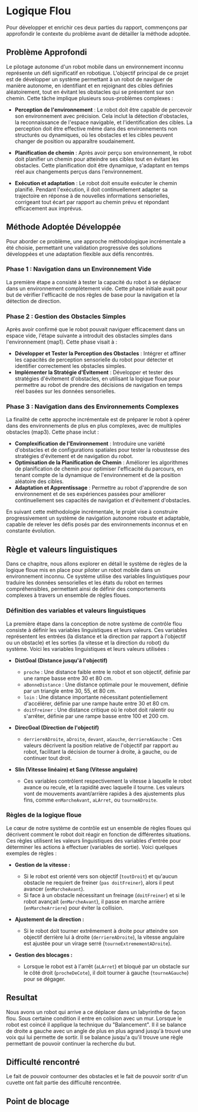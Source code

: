 # Logique Flou

Pour développer et enrichir ces deux parties du rapport, commençons par approfondir le contexte du problème avant de détailler la méthode adoptée.

## Problème Approfondi

Le pilotage autonome d'un robot mobile dans un environnement inconnu représente un défi significatif en robotique. L'objectif principal de ce projet est de développer un système permettant à un robot de naviguer de manière autonome, en identifiant et en rejoignant des cibles définies aléatoirement, tout en évitant les obstacles qui se présentent sur son chemin. Cette tâche implique plusieurs sous-problèmes complexes :

- **Perception de l'environnement** : Le robot doit être capable de percevoir son environnement avec précision. Cela inclut la détection d'obstacles, la reconnaissance de l'espace navigable, et l'identification des cibles. La perception doit être effective même dans des environnements non structurés ou dynamiques, où les obstacles et les cibles peuvent changer de position ou apparaître soudainement.

- **Planification de chemin** : Après avoir perçu son environnement, le robot doit planifier un chemin pour atteindre ses cibles tout en évitant les obstacles. Cette planification doit être dynamique, s'adaptant en temps réel aux changements perçus dans l'environnement.

- **Exécution et adaptation** : Le robot doit ensuite exécuter le chemin planifié. Pendant l'exécution, il doit continuellement adapter sa trajectoire en réponse à de nouvelles informations sensorielles, corrigeant tout écart par rapport au chemin prévu et répondant efficacement aux imprévus.

## Méthode Adoptée Développée

Pour aborder ce problème, une approche méthodologique incrémentale a été choisie, permettant une validation progressive des solutions développées et une adaptation flexible aux défis rencontrés.

### Phase 1 : Navigation dans un Environnement Vide

La première étape a consisté à tester la capacité du robot à se déplacer dans un environnement complètement vide. Cette phase initiale avait pour but de vérifier l'efficacité de nos règles de base pour la navigation et la détection de direction.

### Phase 2 : Gestion des Obstacles Simples

Après avoir confirmé que le robot pouvait naviguer efficacement dans un espace vide, l'étape suivante a introduit des obstacles simples dans l'environnement (map1). Cette phase visait à :

- **Développer et Tester la Perception des Obstacles** : Intégrer et affiner les capacités de perception sensorielle du robot pour détecter et identifier correctement les obstacles simples.
- **Implémenter la Stratégie d'Évitement** : Développer et tester des stratégies d'évitement d'obstacles, en utilisant la logique floue pour permettre au robot de prendre des décisions de navigation en temps réel basées sur les données sensorielles.

### Phase 3 : Navigation dans des Environnements Complexes

La finalité de cette approche incrémentale est de préparer le robot à opérer dans des environnements de plus en plus complexes, avec de multiples obstacles (map3). Cette phase inclut :

- **Complexification de l'Environnement** : Introduire une variété d'obstacles et de configurations spatiales pour tester la robustesse des stratégies d'évitement et de navigation du robot.
- **Optimisation de la Planification de Chemin** : Améliorer les algorithmes de planification de chemin pour optimiser l'efficacité du parcours, en tenant compte de la dynamique de l'environnement et de la position aléatoire des cibles.
- **Adaptation et Apprentissage** : Permettre au robot d'apprendre de son environnement et de ses expériences passées pour améliorer continuellement ses capacités de navigation et d'évitement d'obstacles.

En suivant cette méthodologie incrémentale, le projet vise à construire progressivement un système de navigation autonome robuste et adaptable, capable de relever les défis posés par des environnements inconnus et en constante évolution.

##  Règle et valeurs linguistiques

Dans ce chapitre, nous allons explorer en détail le système de règles de la logique floue mis en place pour piloter un robot mobile dans un environnement inconnu. Ce système utilise des variables linguistiques pour traduire les données sensorielles et les états du robot en termes compréhensibles, permettant ainsi de définir des comportements complexes à travers un ensemble de règles floues.

### Définition des variables et valeurs linguistiques

La première étape dans la conception de notre système de contrôle flou consiste à définir les variables linguistiques et leurs valeurs. Ces variables représentent les entrées (la distance et la direction par rapport à l'objectif ou un obstacle) et les sorties (la vitesse et la direction du robot) du système. Voici les variables linguistiques et leurs valeurs utilisées :

- **DistGoal (Distance jusqu'à l'objectif)**
  - `proche` : Une distance faible entre le robot et son objectif, définie par une rampe basse entre 30 et 80 cm.
  - `aBonneDistance` : Une distance optimale pour le mouvement, définie par un triangle entre 30, 55, et 80 cm.
  - `loin` : Une distance importante nécessitant potentiellement d'accélérer, définie par une rampe haute entre 30 et 80 cm.
  - `doitFreiner` : Une distance critique où le robot doit ralentir ou s'arrêter, définie par une rampe basse entre 100 et 200 cm.

- **DirecGoal (Direction de l'objectif)**
  - `derriereADroite`, `aDroite`, `devant`, `aGauche`, `derriereAGauche` : Ces valeurs décrivent la position relative de l'objectif par rapport au robot, facilitant la décision de tourner à droite, à gauche, ou de continuer tout droit.

- **Slin (Vitesse linéaire) et Sang (Vitesse angulaire)**
  - Ces variables contrôlent respectivement la vitesse à laquelle le robot avance ou recule, et la rapidité avec laquelle il tourne. Les valeurs vont de mouvements avant/arrière rapides à des ajustements plus fins, comme `enMarcheAvant`, `aLArret`, ou `tourneADroite`.

### Règles de la logique floue

Le cœur de notre système de contrôle est un ensemble de règles floues qui décrivent comment le robot doit réagir en fonction de différentes situations. Ces règles utilisent les valeurs linguistiques des variables d'entrée pour déterminer les actions à effectuer (variables de sortie). Voici quelques exemples de règles :

- **Gestion de la vitesse :**
  - Si le robot est orienté vers son objectif (`toutDroit`) et qu'aucun obstacle ne requiert de freiner (`pas doitFreiner`), alors il peut avancer (`enMarcheAvant`).
  - Si face à un obstacle nécessitant un freinage (`doitFreiner`) et si le robot avançait (`enMarcheAvant`), il passe en marche arrière (`enMarcheArriere`) pour éviter la collision.

- **Ajustement de la direction :**
  - Si le robot doit tourner extrêmement à droite pour atteindre son objectif derrière lui à droite (`derriereADroite`), la vitesse angulaire est ajustée pour un virage serré (`tourneExtremementADroite`).

- **Gestion des blocages :**
  - Lorsque le robot est à l'arrêt (`aLArret`) et bloqué par un obstacle sur le côté droit (`procheDeCote`), il doit tourner à gauche (`tourneAGauche`) pour se dégager.

## Resultat

Nous avons un robot qui arrive a ce déplacer dans un labyrinthe de façon flou. Sous certaine condition il entre en colision avec un mur. Lorsque le robot est coincé il applique la technique du "Balancement". Il il se balance de droite a gauche avec un angle de plus en plus agrand jusqu'à trouvé une voix qui lui permette de sortir. Il se balance jusqu'a qu'il trouve une règle permettant de pouvoir continuer la recherche du but.

## Difficulté rencontré

Le fait de pouvoir contourner des obstacles et le fait de pouvoir soritr d'un cuvette ont fait partie des difficulté rencontrée.

## Point de blocage
